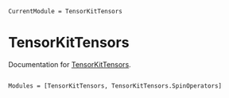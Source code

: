 ```@meta
CurrentModule = TensorKitTensors
```

# TensorKitTensors

Documentation for [TensorKitTensors](https://github.com/QuantumKitHub/TensorKitTensors.jl).

```@index
```

```@autodocs
Modules = [TensorKitTensors, TensorKitTensors.SpinOperators]
```
